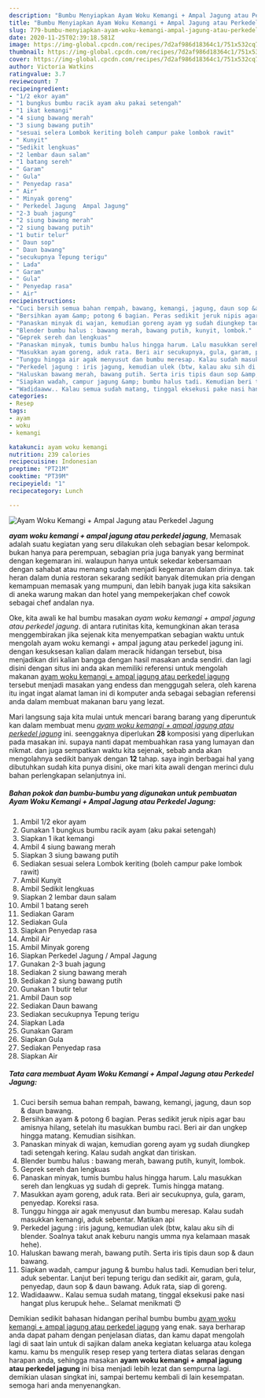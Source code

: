 ```yaml
---
description: "Bumbu Menyiapkan Ayam Woku Kemangi + Ampal Jagung atau Perkedel Jagung yang enak"
title: "Bumbu Menyiapkan Ayam Woku Kemangi + Ampal Jagung atau Perkedel Jagung yang enak"
slug: 779-bumbu-menyiapkan-ayam-woku-kemangi-ampal-jagung-atau-perkedel-jagung-yang-enak
date: 2020-11-25T02:39:18.581Z
image: https://img-global.cpcdn.com/recipes/7d2af986d18364c1/751x532cq70/ayam-woku-kemangi-ampal-jagung-atau-perkedel-jagung-foto-resep-utama.jpg
thumbnail: https://img-global.cpcdn.com/recipes/7d2af986d18364c1/751x532cq70/ayam-woku-kemangi-ampal-jagung-atau-perkedel-jagung-foto-resep-utama.jpg
cover: https://img-global.cpcdn.com/recipes/7d2af986d18364c1/751x532cq70/ayam-woku-kemangi-ampal-jagung-atau-perkedel-jagung-foto-resep-utama.jpg
author: Victoria Watkins
ratingvalue: 3.7
reviewcount: 7
recipeingredient:
- "1/2 ekor ayam"
- "1 bungkus bumbu racik ayam aku pakai setengah"
- "1 ikat kemangi"
- "4 siung bawang merah"
- "3 siung bawang putih"
- "sesuai selera Lombok keriting boleh campur pake lombok rawit"
- " Kunyit"
- "Sedikit lengkuas"
- "2 lembar daun salam"
- "1 batang sereh"
- " Garam"
- " Gula"
- " Penyedap rasa"
- " Air"
- " Minyak goreng"
- " Perkedel Jagung  Ampal Jagung"
- "2-3 buah jagung"
- "2 siung bawang merah"
- "2 siung bawang putih"
- "1 butir telur"
- " Daun sop"
- " Daun bawang"
- "secukupnya Tepung terigu"
- " Lada"
- " Garam"
- " Gula"
- " Penyedap rasa"
- " Air"
recipeinstructions:
- "Cuci bersih semua bahan rempah, bawang, kemangi, jagung, daun sop &amp; daun bawang."
- "Bersihkan ayam &amp; potong 6 bagian. Peras sedikit jeruk nipis agar bau amisnya hilang, setelah itu masukkan bumbu raci. Beri air dan ungkep hingga matang. Kemudian sisihkan."
- "Panaskan minyak di wajan, kemudian goreng ayam yg sudah diungkep tadi setengah kering. Kalau sudah angkat dan tiriskan."
- "Blender bumbu halus : bawang merah, bawang putih, kunyit, lombok."
- "Geprek sereh dan lengkuas"
- "Panaskan minyak, tumis bumbu halus hingga harum. Lalu masukkan sereh dan lengkuas yg sudah di geprek. Tumis hingga matang."
- "Masukkan ayam goreng, aduk rata. Beri air secukupnya, gula, garam, penyedap. Koreksi rasa."
- "Tunggu hingga air agak menyusut dan bumbu meresap. Kalau sudah masukkan kemangi, aduk sebentar. Matikan api"
- "Perkedel jagung : iris jagung, kemudian ulek (btw, kalau aku sih di blender. Soalnya takut anak keburu nangis umma nya kelamaan masak hehe)."
- "Haluskan bawang merah, bawang putih. Serta iris tipis daun sop &amp; daun bawang."
- "Siapkan wadah, campur jagung &amp; bumbu halus tadi. Kemudian beri telur, aduk sebentar. Lanjut beri tepung terigu dan sedikit air, garam, gula, penyedap, daun sop &amp; daun bawang. Aduk rata, siap di goreng."
- "Wadidaaww.. Kalau semua sudah matang, tinggal eksekusi pake nasi hangat plus kerupuk hehe.. Selamat menikmati 😍"
categories:
- Resep
tags:
- ayam
- woku
- kemangi

katakunci: ayam woku kemangi 
nutrition: 239 calories
recipecuisine: Indonesian
preptime: "PT21M"
cooktime: "PT39M"
recipeyield: "1"
recipecategory: Lunch

---
```



![Ayam Woku Kemangi + Ampal Jagung atau Perkedel Jagung](https://img-global.cpcdn.com/recipes/7d2af986d18364c1/751x532cq70/ayam-woku-kemangi-ampal-jagung-atau-perkedel-jagung-foto-resep-utama.jpg)

<b><i>ayam woku kemangi + ampal jagung atau perkedel jagung</i></b>, Memasak adalah suatu kegiatan yang seru dilakukan oleh sebagian besar kelompok. bukan hanya para perempuan, sebagian pria juga banyak yang berminat dengan kegemaran ini. walaupun hanya untuk sekedar kebersamaan dengan sahabat atau memang sudah menjadi kegemaran dalam dirinya. tak heran dalam dunia restoran sekarang sedikit banyak ditemukan pria dengan kemampuan memasak yang mumpuni, dan lebih banyak juga kita saksikan di aneka warung makan dan hotel yang mempekerjakan chef cowok sebagai chef andalan nya.



Oke, kita awali ke hal bumbu masakan <i>ayam woku kemangi + ampal jagung atau perkedel jagung</i>. di antara rutinitas kita, kemungkinan akan terasa menggembirakan jika sejenak kita menyempatkan sebagian waktu untuk mengolah ayam woku kemangi + ampal jagung atau perkedel jagung ini. dengan kesuksesan kalian dalam meracik hidangan tersebut, bisa menjadikan diri kalian bangga dengan hasil masakan anda sendiri. dan lagi disini dengan situs ini anda akan memiliki referensi untuk mengolah makanan <u>ayam woku kemangi + ampal jagung atau perkedel jagung</u> tersebut menjadi masakan yang endess dan menggugah selera, oleh karena itu ingat ingat alamat laman ini di komputer anda sebagai sebagian referensi anda dalam membuat makanan baru yang lezat.


Mari langsung saja kita mulai untuk mencari barang barang yang diperuntuk kan dalam membuat menu <u><i>ayam woku kemangi + ampal jagung atau perkedel jagung</i></u> ini. seenggaknya diperlukan <b>28</b> komposisi yang diperlukan pada masakan ini. supaya nanti dapat membuahkan rasa yang lumayan dan nikmat. dan juga sempatkan waktu kita sejenak, sebab anda akan mengolahnya sedikit banyak dengan <b>12</b> tahap. saya ingin berbagai hal yang dibutuhkan sudah kita punya disini, oke mari kita awali dengan merinci dulu bahan perlengkapan selanjutnya ini.

<!--inarticleads1-->

##### Bahan pokok dan bumbu-bumbu yang digunakan untuk pembuatan Ayam Woku Kemangi + Ampal Jagung atau Perkedel Jagung:

1. Ambil 1/2 ekor ayam
1. Gunakan 1 bungkus bumbu racik ayam (aku pakai setengah)
1. Siapkan 1 ikat kemangi
1. Ambil 4 siung bawang merah
1. Siapkan 3 siung bawang putih
1. Sediakan sesuai selera Lombok keriting (boleh campur pake lombok rawit)
1. Ambil  Kunyit
1. Ambil Sedikit lengkuas
1. Siapkan 2 lembar daun salam
1. Ambil 1 batang sereh
1. Sediakan  Garam
1. Sediakan  Gula
1. Siapkan  Penyedap rasa
1. Ambil  Air
1. Ambil  Minyak goreng
1. Siapkan  Perkedel Jagung / Ampal Jagung
1. Gunakan 2-3 buah jagung
1. Sediakan 2 siung bawang merah
1. Sediakan 2 siung bawang putih
1. Gunakan 1 butir telur
1. Ambil  Daun sop
1. Sediakan  Daun bawang
1. Sediakan secukupnya Tepung terigu
1. Siapkan  Lada
1. Gunakan  Garam
1. Siapkan  Gula
1. Sediakan  Penyedap rasa
1. Siapkan  Air




<!--inarticleads2-->

##### Tata cara membuat Ayam Woku Kemangi + Ampal Jagung atau Perkedel Jagung:

1. Cuci bersih semua bahan rempah, bawang, kemangi, jagung, daun sop &amp; daun bawang.
1. Bersihkan ayam &amp; potong 6 bagian. Peras sedikit jeruk nipis agar bau amisnya hilang, setelah itu masukkan bumbu raci. Beri air dan ungkep hingga matang. Kemudian sisihkan.
1. Panaskan minyak di wajan, kemudian goreng ayam yg sudah diungkep tadi setengah kering. Kalau sudah angkat dan tiriskan.
1. Blender bumbu halus : bawang merah, bawang putih, kunyit, lombok.
1. Geprek sereh dan lengkuas
1. Panaskan minyak, tumis bumbu halus hingga harum. Lalu masukkan sereh dan lengkuas yg sudah di geprek. Tumis hingga matang.
1. Masukkan ayam goreng, aduk rata. Beri air secukupnya, gula, garam, penyedap. Koreksi rasa.
1. Tunggu hingga air agak menyusut dan bumbu meresap. Kalau sudah masukkan kemangi, aduk sebentar. Matikan api
1. Perkedel jagung : iris jagung, kemudian ulek (btw, kalau aku sih di blender. Soalnya takut anak keburu nangis umma nya kelamaan masak hehe).
1. Haluskan bawang merah, bawang putih. Serta iris tipis daun sop &amp; daun bawang.
1. Siapkan wadah, campur jagung &amp; bumbu halus tadi. Kemudian beri telur, aduk sebentar. Lanjut beri tepung terigu dan sedikit air, garam, gula, penyedap, daun sop &amp; daun bawang. Aduk rata, siap di goreng.
1. Wadidaaww.. Kalau semua sudah matang, tinggal eksekusi pake nasi hangat plus kerupuk hehe.. Selamat menikmati 😍




Demikian sedikit bahasan hidangan perihal bumbu bumbu <u>ayam woku kemangi + ampal jagung atau perkedel jagung</u> yang enak. saya berharap anda dapat paham dengan penjelasan diatas, dan kamu dapat mengolah lagi di saat lain untuk di sajikan dalam aneka kegiatan keluarga atau kolega kamu. kamu bs mengulik resep resep yang tertera diatas selaras dengan harapan anda, sehingga masakan <b>ayam woku kemangi + ampal jagung atau perkedel jagung</b> ini bisa menjadi lebih lezat dan sempurna lagi. demikian ulasan singkat ini, sampai bertemu kembali di lain kesempatan. semoga hari anda menyenangkan.
